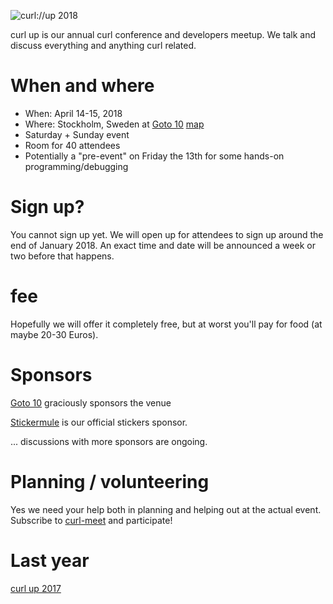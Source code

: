 ![curl://up 2018](images/)

curl up is our annual curl conference and developers meetup. We talk and discuss
everything and anything curl related.

# When and where

* When: April 14-15, 2018
* Where: Stockholm, Sweden at [Goto 10](https://www.goto10.se/english/) [map](https://goo.gl/maps/ZuG5Ew5J1z22)
* Saturday + Sunday event
* Room for 40 attendees
* Potentially a "pre-event" on Friday the 13th for some hands-on programming/debugging

# Sign up?

You cannot sign up yet. We will open up for attendees to sign up around the end of January 2018. An exact time and date will be announced a week or two before that happens.

# fee

Hopefully we will offer it completely free, but at worst you'll pay for food (at maybe 20-30 Euros).

# Sponsors

[Goto 10](https://www.goto10.se/) graciously sponsors the venue

[Stickermule](https://www.stickermule.com) is our official stickers sponsor.

... discussions with more sponsors are ongoing.

# Planning / volunteering

Yes we need your help both in planning and helping out at the actual event. Subscribe to [curl-meet](https://cool.haxx.se/mailman/listinfo/curl-meet) and participate! 

# Last year

[curl up 2017](https://github.com/curl/curl/wiki/curl-meeting-2017)
